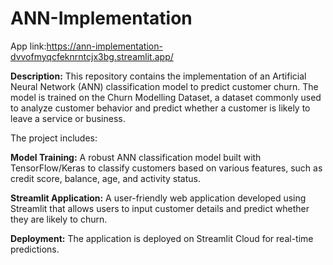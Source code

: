 # ANN-Implementation

App link:https://ann-implementation-dvvofmyqcfeknrntcjx3bg.streamlit.app/

**Description:**
This repository contains the implementation of an Artificial Neural Network (ANN) classification model to predict customer churn. The model is trained on the Churn Modelling Dataset, a dataset commonly used to analyze customer behavior and predict whether a customer is likely to leave a service or business.

The project includes:

**Model Training:** A robust ANN classification model built with TensorFlow/Keras to classify customers based on various features, such as credit score, balance, age, and activity status.

**Streamlit Application:** A user-friendly web application developed using Streamlit that allows users to input customer details and predict whether they are likely to churn.

**Deployment:** The application is deployed on Streamlit Cloud for real-time predictions.
